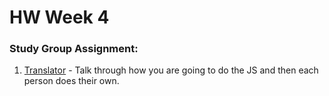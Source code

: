 # HW Week 4

### Study Group Assignment:
1. [Translator](https://github.com/nss-nightclass-projects/exercise-vault/blob/master/JS_translator.md) - Talk through how you are going to do the JS and then each person does their own.
